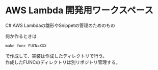 AWS Lambda 開発用ワークスペース
========================================================================

C# AWS Lambdaの雛形やSnippetの管理のためのもの

何か作るときは

```
make func FUCN=XXX
```

で作成して、実装は作成したディレクトリで行う。<br>
作成したFUNCのディレクトリは別リポジトリ管理する。

